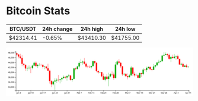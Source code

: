 # Bitcoin Stats

BTC/USDT|24h change|24h high|24h low|
|---|---|---|---|
|$42314.41|-0.65%|$43410.30|$41755.00|

<img src="./chart.svg">
